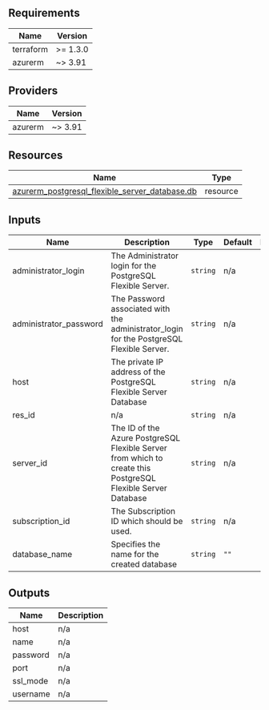 <!-- BEGIN_TF_DOCS -->
## Requirements

| Name | Version |
|------|---------|
| terraform | >= 1.3.0 |
| azurerm | ~> 3.91 |

## Providers

| Name | Version |
|------|---------|
| azurerm | ~> 3.91 |

## Resources

| Name | Type |
|------|------|
| [azurerm_postgresql_flexible_server_database.db](https://registry.terraform.io/providers/hashicorp/azurerm/latest/docs/resources/postgresql_flexible_server_database) | resource |

## Inputs

| Name | Description | Type | Default | Required |
|------|-------------|------|---------|:--------:|
| administrator\_login | The Administrator login for the PostgreSQL Flexible Server. | `string` | n/a | yes |
| administrator\_password | The Password associated with the administrator\_login for the PostgreSQL Flexible Server. | `string` | n/a | yes |
| host | The private IP address of the PostgreSQL Flexible Server Database | `string` | n/a | yes |
| res\_id | n/a | `string` | n/a | yes |
| server\_id | The ID of the Azure PostgreSQL Flexible Server from which to create this PostgreSQL Flexible Server Database | `string` | n/a | yes |
| subscription\_id | The Subscription ID which should be used. | `string` | n/a | yes |
| database\_name | Specifies the name for the created database | `string` | `""` | no |

## Outputs

| Name | Description |
|------|-------------|
| host | n/a |
| name | n/a |
| password | n/a |
| port | n/a |
| ssl\_mode | n/a |
| username | n/a |
<!-- END_TF_DOCS -->